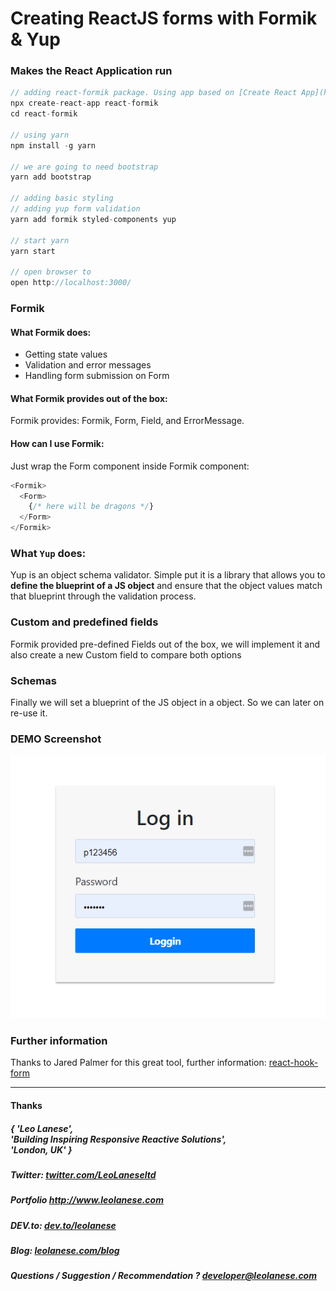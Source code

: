 # Creating ReactJS forms with Formik & Yup

### Makes the React Application run
```js
// adding react-formik package. Using app based on [Create React App](https://github.com/facebook/create-react-app)
npx create-react-app react-formik
cd react-formik

// using yarn
npm install -g yarn

// we are going to need bootstrap
yarn add bootstrap

// adding basic styling
// adding yup form validation
yarn add formik styled-components yup

// start yarn
yarn start

// open browser to
open http://localhost:3000/
```

### Formik
#### What Formik does:
- Getting state values
- Validation and error messages
- Handling form submission on Form

#### What Formik provides out of the box:
Formik provides: Formik, Form, Field, and ErrorMessage.

#### How can I use Formik:

Just wrap the Form component inside Formik component:
```js
<Formik>
  <Form>
    {/* here will be dragons */}
  </Form>
</Formik>
```


### What `Yup` does:
Yup is an object schema validator. Simple put it is a library that allows you to <b>define the blueprint of a JS object</b> and ensure that the object values match that blueprint through the validation process.

### Custom and predefined fields
Formik provided pre-defined Fields out of the box, we will implement it and also create a new Custom field to compare both options

### Schemas
Finally we will set a blueprint of the JS object in a object. So we can later on re-use it.

### DEMO Screenshot

![React-formik forms with reactJS](./react-formik.PNG)


### Further information
Thanks to Jared Palmer for this great tool, further information: [react-hook-form](https://react-hook-form.com/)

---
<h4> Thanks </h4>
<h5> { 'Leo Lanese',<br>
       'Building Inspiring Responsive Reactive Solutions',<br>
       'London, UK' }<br>
</h5>
<h5>Twitter:
<a href="http://twitter.com/LeoLaneseltd" target="_blank">twitter.com/LeoLaneseltd</a>
</h5>
<h5>Portfolio
<a href="http://www.leolanese.com" target="_blank">http://www.leolanese.com</a>
</h5>
<h5>DEV.to:
<a href="http://www.dev.to/leolanese" target="_blank">dev.to/leolanese</a>
</h5>
<h5>Blog:
<a href="http://www.leolanese.com/blog" target="_blank">leolanese.com/blog</a>
</h5>
<h5>Questions / Suggestion / Recommendation ?
<a href="mail:to">developer@leolanese.com</a>
</h5>
